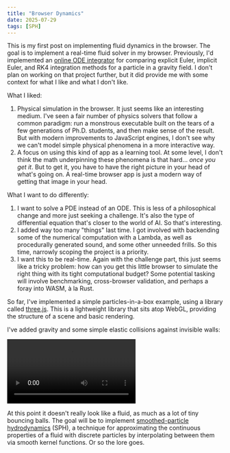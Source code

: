 ```yaml
---
title: "Browser Dynamics"
date: 2025-07-29
tags: [SPH]
---
```


This is my first post on implementing fluid dynamics in the browser. The goal is to implement a real-time fluid solver in my browser. Previously, I'd implemented an [online ODE integrator](https://ode.tarinyoom.io/) for comparing explicit Euler, implicit Euler, and RK4 integration methods for a particle in a gravity field. I don't plan on working on that project further, but it did provide me with some context for what I like and what I don't like.

What I liked:
1. Physical simulation in the browser. It just seems like an interesting medium. I've seen a fair number of physics solvers that follow a common paradigm: run a monstrous executable built on the tears of a few generations of Ph.D. students, and then make sense of the result. But with modern improvements to JavaScript engines, I don't see why we can't model simple physical phenomena in a more interactive way.
2. A focus on using this kind of app as a learning tool. At some level, I don't think the math underpinning these phenomena is that hard... *once you get it*. But to get it, you have to have the right picture in your head of what's going on. A real-time browser app is just a modern way of getting that image in your head.

What I want to do differently:
1. I want to solve a PDE instead of an ODE. This is less of a philosophical change and more just seeking a challenge. It's also the type of differential equation that's closer to the world of AI. So that's interesting.
2. I added way too many "things" last time. I got involved with backending some of the numerical computation with a Lambda, as well as procedurally generated sound, and some other unneeded frills. So this time, narrowly scoping the project is a priority.
3. I want this to be real-time. Again with the challenge part, this just seems like a tricky problem: how can you get this little browser to simulate the right thing with its tight computational budget? Some potential tasking will involve benchmarking, cross-browser validation, and perhaps a foray into WASM, à la Rust.

So far, I've implemented a simple particles-in-a-box example, using a library called [three.js](https://threejs.org/). This is a lightweight library that sits atop WebGL, providing the structure of a scene and basic rendering.

I've added gravity and some simple elastic collisions against invisible walls:

![Particles in a box](videos/particles_in_a_box.webm)

At this point it doesn't really look like a fluid, as much as a lot of tiny bouncing balls. The goal will be to implement [smoothed-particle hydrodynamics](https://en.wikipedia.org/wiki/Smoothed-particle_hydrodynamics) (SPH), a technique for approximating the continuous properties of a fluid with discrete particles by interpolating between them via smooth kernel functions. Or so the lore goes.
